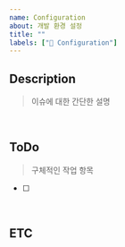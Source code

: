 ```yaml
---
name: Configuration
about: 개발 환경 설정
title: ""
labels: ["🔧 Configuration"]
---
```


## Description

> 이슈에 대한 간단한 설명

 <br>

## ToDo

> 구체적인 작업 항목

- [ ]

<br>

## ETC
